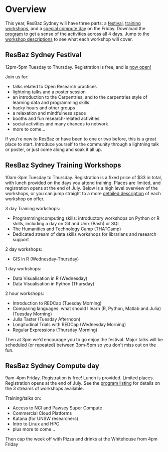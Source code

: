 # Overview

This year, ResBaz Sydney will have three parts: a <a href="#resbaz-sydney-festival">festival</a>, <a href="#resbaz-sydney-training-workshops">training workshops</a>, and a <a href="#resbaz-sydney-compute-day">special compute day</a> on the Friday. Download the <a href="Resbaz2019_Program.pdf">program</a> to get a sense of the activities across all 4 days. Jump to the <a href="workshops.html">workshop descriptions</a> to see what each workshop will cover.

## ResBaz Sydney Festival

12pm-5pm Tuesday to Thursday. Registration is free, and is <a href="https://resbaz.github.io/resbaz2019/sydney/#registration"> now open!</a>

Join us for:
- talks related to Open Research practices
- lightning talks and a poster session
- an introduction to the Carpentries, and to the carpentries style of learning data and programming skills
- hacky hours and other groups
- a relaxation and mindfulness space
- booths and fun research-related activities
- social activities and many chances to network
- more to come...

If you're new to ResBaz or have been to one or two before, this is a great place to start. Introduce yourself to the community through a lightning talk or poster, or just come along and soak it all up.

## ResBaz Sydney Training Workshops

10am-3pm Tuesday to Thursday. Registration is a fixed price of $33 in total, with lunch provided on the days you attend training. Places are limited, and registration opens at the end of July. Below is a high level overview of the workshops, or you can jump straight to a more <a href="workshops.html">detailed description</a> of each workshop on offer.

3 day Training workshops:
- Programming/computing skills: introductory workshops on Python or R skills, including a day on Git and Unix (Bash) or SQL
- The Humanities and Technology Camp (THATCamp)
- Dedicated stream of data skills workshops for librarians and research support

2 day workshops:
- GIS in R (Wednesday-Thursday)

1 day workshops:
- Data Visualisation in R (Wednesday)
- Data Visualisation in Python (Thursday)

2 hour workshops:
- Introduction to REDCap (Tuesday Morning)
- Comparing languages: what should I learn (R, Python, Matlab and Julia) (Tuesday Morning)
- Julia Taster (Tuesday Afternoon)
- Longitudinal Trials with REDCap (Wednesday Morning)
- Regular Expressions (Thursday Morning)

Then at 3pm we'd encourage you to go enjoy the festival. Major talks will be scheduled (or repeated) between 3pm-5pm so you don't miss out on the fun.

## ResBaz Sydney Compute day

9am-4pm Friday. Registration is free! Lunch is provided. Limited places. Registration opens at the end of July. See the <a href="compute_day.html">program listing</a> for details on the 3 streams of workshops available. 

Training/talks on:
- Access to NCI and Pawsey Super Compute
- Commercial Cloud Platforms
- Katana (for UNSW researchers)
- Intro to Linux and HPC
- plus more to come...

Then cap the week off with Pizza and drinks at the Whitehouse from 4pm Friday
